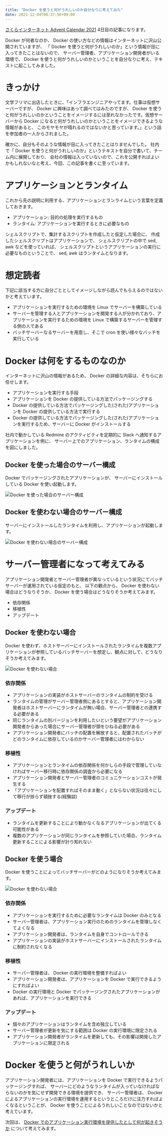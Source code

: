 ```yaml
---
title: "Docker を使うと何がうれしいのか自分なりに考えてみた"
date: 2021-12-04T08:37:56+09:00
---
```


[さくらインターネット Advent Calendar 2021](https://qiita.com/advent-calendar/2021/sakura) 4日目の記事になります。

Docker が何者なのか、 Docker の使い方などの情報はインターネットに沢山公開されていますが、
「 Docker を使うと何がうれしいのか」という情報が目に入ってきたことはないので、
サーバー管理者、アプリケーション開発者がいる環境で、
Docker を使うと何がうれしいのかということを自分なりに考え、テキストに起こしてみました。

# きっかけ

文学フリマに出店したときに、「インフラエンジニアやってます。仕事は仮想サーバーですが、 Docker に興味はあって調べてはみたのですが、 Docker を使うと何がうれしいのかということをイメージするには至れなかったです。仮想サーバーから Docker になると何がうれしいのかということをイメージできるような情報があると、 このモヤモヤが晴れるのではないかと思っています。」という話を参加者の一人からされました。

確かに、自分もそのような情報が目に入ってきたことはりませんでした。
社内で「 Docker を使うと何がうれしいのか」というテキストを自分で書いて、チーム内に展開しており、
会社の情報は入っていないので、これを公開すればよいかもしれないなと考え、今回、この記事を書くに至っています。

# アプリケーションとランタイム

これから先の説明に利用する、アプリケーションとランライムという言葉を定義しておきます。

* アプリケーション: 目的の処理を実行するもの
* ランタイム: アプリケーションを実行するときに必要なもの

シェルスクリプトで、集計するスクリプトを作成したと仮定した場合に、
作成したシェルスクリプトはアプリケーションで、
シェルスクリプトの中で sed, awk などを使っていれば、
シェルスクリプトというアプリケーションの実行に必要なものということで、 sed, awk はランタイムとなります。

# 想定読者

下記に該当する方に自分ごととしてイメージしながら読んでもらえるのではないかと考えています。

* アプリケーションを実行するための環境を Linux でサーバーを構築している
* サーバーを管理する人とアプリケーションを開発する人が分かれており、アプリケーションを実行するための環境を Linux で構築するサーバーを管理する側の人である
* バッチサーバーなるサーバーを用意し、そこで cron を使い様々なバッチを実行している

# Docker は何をするものなのか

インターネットに沢山の情報があるため、 Docker の詳細な内容は、そちらにお任せします。

* アプリケーションを実行する手段
* アプリケーションを Docker の提供している方法でパッケージングする
* Docker の提供している方法でパッケージングした(された)アプリケーションを Docker の提供している方法で実行する
* Docker の提供している方法でパッケージングした(された)アプリケーションを実行するため、サーバーに Docker がインストールする

社内で動かしている Redmine のアクティビティを定期的に Slack へ通知するアプリケーションを例に、
サーバー上でのアプリケーション、ランタイムの構成を図にしました。

## Docker を使った場合のサーバー構成

Docker でパッケージングされたアプリケーションが、
サーバーにインストールしている Docker を使い起動します。

![Docker を使った場合のサーバー構成](../../imgs/benefits-of-using-docker/redmine2slack-docker.png)

## Docker を使わない場合のサーバー構成

サーバーにインストールしたランタイムを利用し、アプリケーションが起動します。

![Docker を使わない場合のサーバー構成](../../imgs/benefits-of-using-docker/redmine2slack-host.png)

# サーバー管理者になって考えてみる

アプリケーション開発者とサーバー管理者が異なっているという状況にてバッチサーバーが運用されている仮定のもと、
以下の観点から、 Docker を使わない場合はどうなりそうか、 Docker を使う場合はどうなりそうか考えてみます。

* 依存関係
* 移植性
* アップデート

## Docker を使わない場合

Docker を使わず、ホストサーバーにインストールされたランタイムを複数アプリケーションが参照しているバッチサーバーを想定し、観点に対して、どうなりそうか考えてみます。

![Docker を使わない場合](../../imgs/benefits-of-using-docker/batch-server-host.png)

### 依存関係

* アプリケーションの実装がホストサーバーのランタイムの制約を受ける
* ランタイムの管理がサーバー管理者側にあるとすると、アプリケーション開発者はホストサーバーにランタイムが無い場合、サーバー管理者との連携する必要がある
* 同じランタイムの別バージョンを利用したいという要望がアプリケーション開発者からあった場合にサーバー管理者が頭をひねる必要がある
* アプリケーション開発者にバッチの配置を解放すると、配置されたバッチがどのランタイムに依存しているのかサーバー管理者にはわからない

### 移植性

* アプリケーションとランタイムの依存関係を何かしらの手段で管理していなければサーバー移行時に依存関係の調査から必要になる
* アプリケーション開発者とサーバー管理者のコミュニケーションコストが発生する
* 「アプリケーションを配置すればそのまま動く」とならない状況は往々にして移行が捗らず頓挫する(経験談)

### アップデート

* ランタイムを更新することにより動かなくなるアプリケーションが出てくる可能性がある
* 複数のアプリケーションが同じランタイムを参照していた場合、ランタイム更新することによる影響が計り知れない

## Docker を使う場合

Docker を使うことによってバッチサーバーがどのようになりそうか考えてみます。

![Docker を使わない場合](../../imgs/benefits-of-using-docker/batch-server-docker.png)

### 依存関係

* アプリケーションを実行するために必要なランタイムは Docker のみとなる
* サーバー管理者は、アプリケーション実行のためのランタイムを管理しなくてよくなる
* アプリケーション開発者は、ランタイムを自身でコントロールできる
* アプリケーションの実装がホストサーバーにインストールされたランタイムに制約されなくなる

### 移植性

* サーバー管理者は、 Docker の実行環境を整備すればよい
* アプリケーション開発者は、アプリケーションを Docker で実行できるようにすればよい
* Docker の実行環境と Docker でパッケージングされたアプリケーションがあれば、アプリケーションを実行できる

### アップデート

* 個々のアプリケーションはランタイムを含め独立している
* サーバー管理者が更新を気にする範囲は Docker の実行環境に限定される
* アプリケーション開発者がランタイムを更新しても、その影響は開発したアプリケーションに限定される

# Docker を使うと何がうれしいか

アプリケーション開発者には、アプリケーションを Docker で実行できるようパッケージングすれば、
サーバーにどのようなランタイムが入っていなければならないのかを気にせず開発できる環境を提供でき、
サーバー管理者は、 Docker によるアプリケーションの実行環境を運用するというところだけに注力すればよくなるということが、
Docker を使うことによるうれしいことなのではないかと考えています。

次回は、  [Docker でのアプリケーション実行環境を提供したとして何が起きそうか](/posts/imagine-situation-using-docker) について考えてみます。
